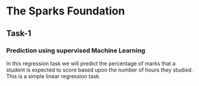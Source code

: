 # The Sparks Foundation
## Task-1
### Prediction using supervised Machine Learning

In this regression task we will predict the percentage of marks that a student is expected to score based upon the number of hours they studied. This is a simple linear regression task.
